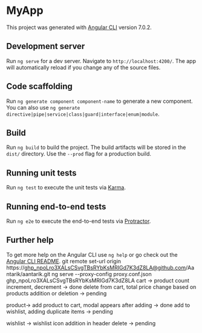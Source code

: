 # MyApp

This project was generated with [Angular CLI](https://github.com/angular/angular-cli) version 7.0.2.

## Development server

Run `ng serve` for a dev server. Navigate to `http://localhost:4200/`. The app will automatically reload if you change any of the source files.

## Code scaffolding

Run `ng generate component component-name` to generate a new component. You can also use `ng generate directive|pipe|service|class|guard|interface|enum|module`.

## Build

Run `ng build` to build the project. The build artifacts will be stored in the `dist/` directory. Use the `--prod` flag for a production build.

## Running unit tests

Run `ng test` to execute the unit tests via [Karma](https://karma-runner.github.io).

## Running end-to-end tests

Run `ng e2e` to execute the end-to-end tests via [Protractor](http://www.protractortest.org/).

## Further help

To get more help on the Angular CLI use `ng help` or go check out the [Angular CLI README](https://github.com/angular/angular-cli/blob/master/README.md).
git remote set-url origin https://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@github.com/Aantarik/aantarik.git
ng serve --proxy-config proxy.conf.json
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
cart ->
product count increment, decrement -> done
delete from cart, total price change based on products addition or deletion -> pending

product->
add product to cart, modal appears after adding -> done
add to wishlist, adding duplicate items -> pending

wishlist ->
wishlist icon addition in header
delete -> pending